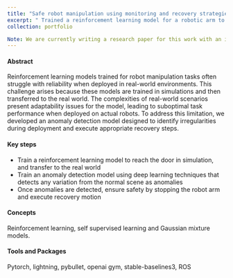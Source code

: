 ```yaml
---
title: "Safe robot manipulation using monitoring and recovery strategies"
excerpt: " Trained a reinforcement learning model for a robotic arm to reach door handles in simulation and successfully transferred it to real-world applications. Developed a self-supervised learning-based anomaly detection model to monitor irregularities and implemented recovery steps.<br/><img src='/images/example_RL2.jpg'>"
collection: portfolio

Note: We are currently writing a research paper for this work with an idea to publish, more details and the code will be shared soon.
---
```

#### Abstract

Reinforcement learning models trained for robot manipulation tasks often struggle with reliability when deployed in real-world environments. This challenge arises because these models are trained in simulations and then transferred to the real world. The complexities of real-world scenarios present adaptability issues for the model, leading to suboptimal task performance when deployed on actual robots. To address this limitation, we developed an anomaly detection model designed to identify irregularities during deployment and execute appropriate recovery steps.

#### Key steps

- Train a reinforcement learning model to reach the door in simulation, and transfer to the real world
- Train an anomaly detection model using deep learning techniques that detects any variation from the normal scene as anomalies
- Once anomalies are detected, ensure safety by stopping the robot arm and execute recovery motion

#### Concepts

Reinforcement learning, self supervised learning and Gaussian mixture models. 

#### Tools and Packages

Pytorch, lightning, pybullet, openai gym, stable-baselines3, ROS
